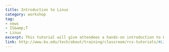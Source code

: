 ```yaml
---
title: Introduction to Linux
category: workshop
tag: 
- news
- IS&amp;T
- Linux 
excerpt: This tutorial will give attendees a hands-on introduction to Linux. Topics covered will include a short history of Linux, logging in with ssh, the Bash shell and shell scripts, I/O redirection (pipes), file system navigation, and job control. Time permitting, attendees will edit, compile, and run a simple C program.
link: http://www.bu.edu/tech/about/training/classroom/rcs-tutorials/#LINUX_INTRO
---
```

